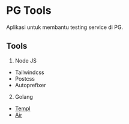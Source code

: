 # PG Tools
Aplikasi untuk membantu testing service di PG.

## Tools
1. Node JS
  - Tailwindcss
  - Postcss
  - Autoprefixer
2. Golang
  - [Templ](https://github.com/a-h/templ)
  - [Air](https://github.com/cosmtrek/air)

